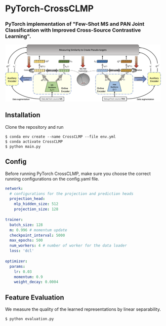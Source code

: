 # PyTorch-CrossCLMP
### PyTorch implementation of "Few-Shot MS and PAN Joint Classification with Improved Cross-Source Contrastive Learning".

![title](./assets/arch.png)

## Installation

Clone the repository and run
```
$ conda env create --name CrossCLMP --file env.yml
$ conda activate CrossCLMP
$ python main.py
```

## Config

Before running PyTorch CrossCLMP, make sure you choose the correct running configurations on the config.yaml file.

```yaml
network:
  # configurations for the projection and prediction heads
  projection_head: 
    mlp_hidden_size: 512 
    projection_size: 128 

trainer:
  batch_size: 128
  m: 0.996 # momentum update
  checkpoint_interval: 5000
  max_epochs: 500 
  num_workers: 4 # number of worker for the data loader
  loss: 'dcl'

optimizer:
  params:
    lr: 0.03
    momentum: 0.9
    weight_decay: 0.0004
```

## Feature Evaluation

We measure the quality of the learned representations by linear separability.

```
$ python evaluation.py
```

